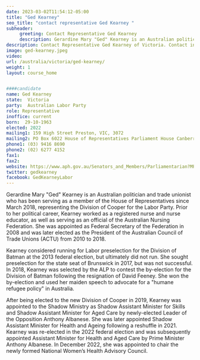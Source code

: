 ```yaml
---
date: 2023-03-02T11:54:12-05:00
title: "Ged Kearney"
seo_title: "contact representative Ged Kearney "
subheader:
     greeting: Contact Representative Ged Kearney
     description: Gerardine Mary "Ged" Kearney is an Australian politician and trade unionist who has been serving as a member of the House of Representatives since March 2018, representing the Division of Cooper for the Labor Party. 
description: Contact Representative Ged Kearney of Victoria. Contact information for Ged Kearney includes email address, phone number, and mailing address.
image: ged-kearney.jpeg
video:
url: /australia/victoria/ged-kearney/
weight: 1
layout: course_home


####candidate
name: Ged Kearney
state:	Victoria
party:	Australian Labor Party
role: Representative
inoffice: current
born:  29-10-1963
elected: 2022
mailing1: 159 High Street Preston, VIC, 3072
mailing2: PO Box 6022 House of Representatives Parliament House Canberra ACT 2600
phone1:	(03) 9416 8690
phone2: (02) 6277 4152
fax1:
fax2:
website: https://www.aph.gov.au/Senators_and_Members/Parliamentarian?MPID=LTU
twitter: gedkearney
facebook: GedKearneyLabor
---
```


Gerardine Mary "Ged" Kearney is an Australian politician and trade unionist who has been serving as a member of the House of Representatives since March 2018, representing the Division of Cooper for the Labor Party. Prior to her political career, Kearney worked as a registered nurse and nurse educator, as well as serving as an official of the Australian Nursing Federation. She was appointed as Federal Secretary of the Federation in 2008 and was later elected as the President of the Australian Council of Trade Unions (ACTU) from 2010 to 2018.

Kearney considered running for Labor preselection for the Division of Batman at the 2013 federal election, but ultimately did not run. She sought preselection for the state seat of Brunswick in 2017, but was not successful. In 2018, Kearney was selected by the ALP to contest the by-election for the Division of Batman following the resignation of David Feeney. She won the by-election and used her maiden speech to advocate for a "humane refugee policy" in Australia.

After being elected to the new Division of Cooper in 2019, Kearney was appointed to the Shadow Ministry as Shadow Assistant Minister for Skills and Shadow Assistant Minister for Aged Care by newly-elected Leader of the Opposition Anthony Albanese. She was later appointed Shadow Assistant Minister for Health and Ageing following a reshuffle in 2021. Kearney was re-elected in the 2022 federal election and was subsequently appointed Assistant Minister for Health and Aged Care by Prime Minister Anthony Albanese. In December 2022, she was appointed to chair the newly formed National Women’s Health Advisory Council.